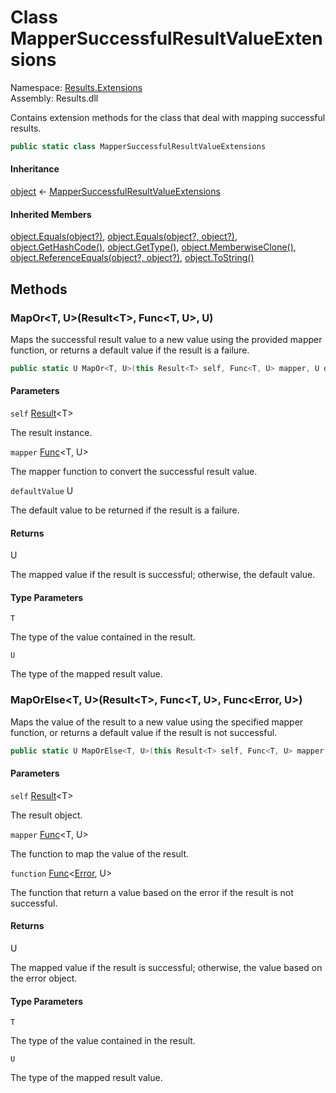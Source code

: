 # <a id="Results_Extensions_MapperSuccessfulResultValueExtensions"></a> Class MapperSuccessfulResultValueExtensions

Namespace: [Results.Extensions](Results.Extensions.md)  
Assembly: Results.dll  

Contains extension methods for the <xref href="Results.Result%601" data-throw-if-not-resolved="false"></xref> class that deal with mapping successful results.

```csharp
public static class MapperSuccessfulResultValueExtensions
```

#### Inheritance

[object](https://learn.microsoft.com/dotnet/api/system.object) ← 
[MapperSuccessfulResultValueExtensions](Results.Extensions.MapperSuccessfulResultValueExtensions.md)

#### Inherited Members

[object.Equals\(object?\)](https://learn.microsoft.com/dotnet/api/system.object.equals\#system\-object\-equals\(system\-object\)), 
[object.Equals\(object?, object?\)](https://learn.microsoft.com/dotnet/api/system.object.equals\#system\-object\-equals\(system\-object\-system\-object\)), 
[object.GetHashCode\(\)](https://learn.microsoft.com/dotnet/api/system.object.gethashcode), 
[object.GetType\(\)](https://learn.microsoft.com/dotnet/api/system.object.gettype), 
[object.MemberwiseClone\(\)](https://learn.microsoft.com/dotnet/api/system.object.memberwiseclone), 
[object.ReferenceEquals\(object?, object?\)](https://learn.microsoft.com/dotnet/api/system.object.referenceequals), 
[object.ToString\(\)](https://learn.microsoft.com/dotnet/api/system.object.tostring)

## Methods

### <a id="Results_Extensions_MapperSuccessfulResultValueExtensions_MapOr__2_Results_Result___0__System_Func___0___1____1_"></a> MapOr<T, U\>\(Result<T\>, Func<T, U\>, U\)

Maps the successful result value to a new value using the provided mapper function, or returns a default value if the result is a failure.

```csharp
public static U MapOr<T, U>(this Result<T> self, Func<T, U> mapper, U defaultValue)
```

#### Parameters

`self` [Result](Results.Result\-1.md)<T\>

The result instance.

`mapper` [Func](https://learn.microsoft.com/dotnet/api/system.func\-2)<T, U\>

The mapper function to convert the successful result value.

`defaultValue` U

The default value to be returned if the result is a failure.

#### Returns

 U

The mapped value if the result is successful; otherwise, the default value.

#### Type Parameters

`T` 

The type of the value contained in the result.

`U` 

The type of the mapped result value.

### <a id="Results_Extensions_MapperSuccessfulResultValueExtensions_MapOrElse__2_Results_Result___0__System_Func___0___1__System_Func_Results_ResultTypes_Error___1__"></a> MapOrElse<T, U\>\(Result<T\>, Func<T, U\>, Func<Error, U\>\)

Maps the value of the result to a new value using the specified mapper function,
or returns a default value if the result is not successful.

```csharp
public static U MapOrElse<T, U>(this Result<T> self, Func<T, U> mapper, Func<Error, U> function)
```

#### Parameters

`self` [Result](Results.Result\-1.md)<T\>

The result object.

`mapper` [Func](https://learn.microsoft.com/dotnet/api/system.func\-2)<T, U\>

The function to map the value of the result.

`function` [Func](https://learn.microsoft.com/dotnet/api/system.func\-2)<[Error](Results.ResultTypes.Error.md), U\>

The function that return a value based on the error if the result is not successful.

#### Returns

 U

The mapped value if the result is successful; otherwise, the value based on the error object.

#### Type Parameters

`T` 

The type of the value contained in the result.

`U` 

The type of the mapped result value.

